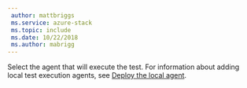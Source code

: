 ```yaml
---
 author: mattbriggs
 ms.service: azure-stack
 ms.topic: include
 ms.date: 10/22/2018
 ms.author: mabrigg
---
```


Select the agent that will execute the test. For information about adding local test execution agents, see [Deploy the local agent](../azure-stack-vaas-local-agent.md).